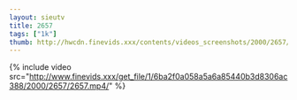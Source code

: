 ```yaml
--- 
layout: sieutv
title: 2657
tags: ["1k"]
thumb: http://hwcdn.finevids.xxx/contents/videos_screenshots/2000/2657/preview.mp4.jpg
---
```

{% include video src="http://www.finevids.xxx/get_file/1/6ba2f0a058a5a6a85440b3d8306ac388/2000/2657/2657.mp4/" %} 
